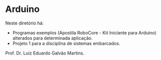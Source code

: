 # Arduino

Neste diretório há:
* Programas exemplos (Apostila RoboCore - Kit Iniciante para Arduino) alterados para determinada aplicação.
* Projeto 1 para a disciplina de sistemas embarcados.

Prof. Dr. Luiz Eduardo Galvão Martins.

